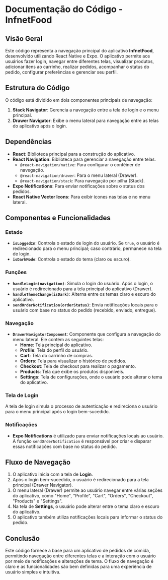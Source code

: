 # Documentação do Código - InfnetFood

## Visão Geral
Este código representa a navegação principal do aplicativo **InfnetFood**, desenvolvido utilizando React Native e Expo. O aplicativo permite aos usuários fazer login, navegar entre diferentes telas, visualizar produtos, adicionar itens ao carrinho, realizar pedidos, acompanhar o status do pedido, configurar preferências e gerenciar seu perfil.

## Estrutura do Código
O código está dividido em dois componentes principais de navegação:
1. **Stack Navigator**: Gerencia a navegação entre a tela de login e o menu principal.
2. **Drawer Navigator**: Exibe o menu lateral para navegação entre as telas do aplicativo após o login.

## Dependências
- **React**: Biblioteca principal para a construção do aplicativo.
- **React Navigation**: Biblioteca para gerenciar a navegação entre telas.
  - `@react-navigation/native`: Para configurar o contêiner de navegação.
  - `@react-navigation/drawer`: Para o menu lateral (Drawer).
  - `@react-navigation/stack`: Para navegação por pilha (Stack).
- **Expo Notifications**: Para enviar notificações sobre o status dos pedidos.
- **React Native Vector Icons**: Para exibir ícones nas telas e no menu lateral.

## Componentes e Funcionalidades

### Estado
- **`isLoggedIn`**: Controla o estado de login do usuário. Se `true`, o usuário é redirecionado para o menu principal; caso contrário, permanece na tela de login.
- **`isDarkMode`**: Controla o estado do tema (claro ou escuro).

### Funções
- **`handleLogin(navigation)`**: Simula o login do usuário. Após o login, o usuário é redirecionado para a tela principal do aplicativo (Drawer).
- **`handleThemeChange(isDark)`**: Alterna entre os temas claro e escuro do aplicativo.
- **`sendOrderNotification(orderStatus)`**: Envia notificações locais para o usuário com base no status do pedido (recebido, enviado, entregue).

### Navegação
- **`DrawerNavigatorComponent`**: Componente que configura a navegação do menu lateral. Ele contém as seguintes telas:
  - **Home**: Tela principal do aplicativo.
  - **Profile**: Tela do perfil do usuário.
  - **Cart**: Tela do carrinho de compras.
  - **Orders**: Tela para visualizar o histórico de pedidos.
  - **Checkout**: Tela de checkout para realizar o pagamento.
  - **Products**: Tela que exibe os produtos disponíveis.
  - **Settings**: Tela de configurações, onde o usuário pode alterar o tema do aplicativo.

### Tela de Login
A tela de login simula o processo de autenticação e redireciona o usuário para o menu principal após o login bem-sucedido.

### Notificações
- **Expo Notifications** é utilizado para enviar notificações locais ao usuário. A função `sendOrderNotification` é responsável por criar e disparar essas notificações com base no status do pedido.

## Fluxo de Navegação
1. O aplicativo inicia com a tela de **Login**.
2. Após o login bem-sucedido, o usuário é redirecionado para a tela principal (Drawer Navigator).
3. O menu lateral (Drawer) permite ao usuário navegar entre várias seções do aplicativo, como "Home", "Profile", "Cart", "Orders", "Checkout", "Products" e "Settings".
4. Na tela de **Settings**, o usuário pode alterar entre o tema claro e escuro do aplicativo.
5. O aplicativo também utiliza notificações locais para informar o status do pedido.

## Conclusão
Este código fornece a base para um aplicativo de pedidos de comida, permitindo navegação entre diferentes telas e a interação com o usuário por meio de notificações e alterações de tema. O fluxo de navegação é claro e as funcionalidades são bem definidas para uma experiência de usuário simples e intuitiva.

